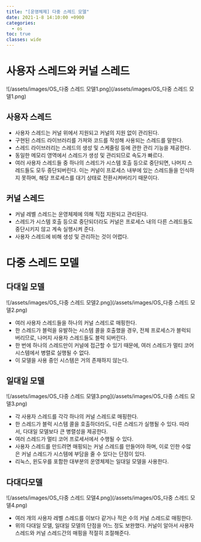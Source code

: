 ```yaml
---
title: "[운영체제] 다중 스레드 모델"
date: 2021-1-8 14:10:00 +0900
categories:
  - os
toc: true
classes: wide
---
```


# 사용자 스레드와 커널 스레드

![/assets/images/OS_다중 스레드 모델1.png](/assets/images/OS_다중 스레드 모델1.png)

## 사용자 스레드

- 사용자 스레드는 커널 위에서 지원되고 커널의 지원 없이 관리된다.
- 구현된 스레드 라이브러리를 가져와 코드를 작성해 사용되는 스레드를 말한다.
- 스레드 라이브러리는 스레드의 생성 및 스케줄링 등에 관한 관리 기능을 제공한다.
- 동일한 메모리 영역에서 스레드가 생성 및 관리되므로 속도가 빠르다.
- 여러 사용자 스레드들 중 하나의 스레드가 시스템 호출 등으로 중단되면, 나머지 스레드들도 모두 중단되버린다. 이는 커널이 프로세스 내부에 있는 스레드들을 인식하지 못하며, 해당 프로세스를 대기 상태로 전환시켜버리기 때문이다.

## 커널 스레드

- 커널 레벨 스레드는 운영체제에 의해 직접 지원되고 관리된다.
- 스레드가 시스템 호출 등으로 중단되더라도 커널은 프로세스 내의 다른 스레드들도 중단시키지 않고 계속 실행시켜 준다.
- 사용자 스레드에 비해 생성 및 관리하는 것이 어렵다.

# 다중 스레드 모델

## 다대일 모델

![/assets/images/OS_다중 스레드 모델2.png](/assets/images/OS_다중 스레드 모델2.png)

- 여러 사용자 스레드들을 하나의 커널 스레드로 매핑한다.
- 한 스레드가 블럭을 유발하는 시스템 콜을 호출했을 경우, 전체 프로세스가 블럭되버리므로, 나머지 사용자 스레드들도 블럭 되버린다.
- 한 번에 하나의 스레드만이 커널에 접근할 수 있기 때문에, 여러 스레드가 멀티 코어 시스템에서 병렬로 실행될 수 없다.
- 이 모델을 사용 중인 시스템은 거의 존재하지 않는다.

## 일대일 모델

![/assets/images/OS_다중 스레드 모델3.png](/assets/images/OS_다중 스레드 모델3.png)

- 각 사용자 스레드를 각각 하나의 커널 스레드로 매핑한다.
- 한 스레드가 블럭 시스템 콜을 호출하더라도, 다른 스레드가 실행될 수 있다. 따라서, 다대일 모델보다 큰 병렬성을 제공한다.
- 여러 스레드가 멀티 코어 프로세서에서 수행될 수 있다.
- 사용자 스레드를 만드려면 매핑되는 커널 스레드를 만들어야 하며, 이로 인한 수많은 커널 스레드가 시스템에 부담을 줄 수 있다는 단점이 있다.
- 리눅스, 윈도우를 포함한 대부분의 운영체제는 일대일 모델을 사용한다.

## 다대다모델

![/assets/images/OS_다중 스레드 모델4.png](/assets/images/OS_다중 스레드 모델4.png)

- 여러 개의 사용자 레벨 스레드를 이보다 같거나 적은 수의 커널 스레드로 매핑한다.
- 위의 다대일 모델, 일대일 모델의 단점을 어느 정도 보완했다. 커널이 알아서 사용자 스레드와 커널 스레드간의 매핑을 적절히 조절해준다.
